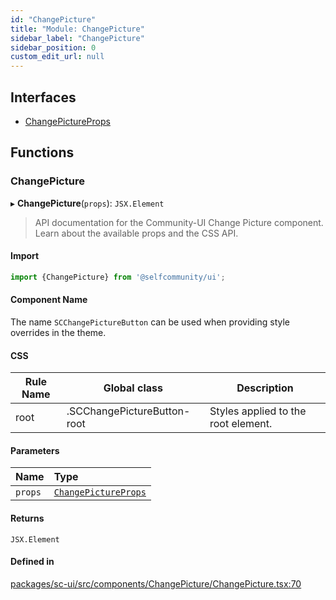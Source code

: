 ```yaml
---
id: "ChangePicture"
title: "Module: ChangePicture"
sidebar_label: "ChangePicture"
sidebar_position: 0
custom_edit_url: null
---
```


## Interfaces

- [ChangePictureProps](../interfaces/ChangePicture.ChangePictureProps)

## Functions

### ChangePicture

▸ **ChangePicture**(`props`): `JSX.Element`

> API documentation for the Community-UI Change Picture component. Learn about the available props and the CSS API.

#### Import

```jsx
import {ChangePicture} from '@selfcommunity/ui';
```

#### Component Name

The name `SCChangePictureButton` can be used when providing style overrides in the theme.

#### CSS

|Rule Name|Global class|Description|
|---|---|---|
|root|.SCChangePictureButton-root|Styles applied to the root element.|

#### Parameters

| Name | Type |
| :------ | :------ |
| `props` | [`ChangePictureProps`](../interfaces/ChangePicture.ChangePictureProps) |

#### Returns

`JSX.Element`

#### Defined in

[packages/sc-ui/src/components/ChangePicture/ChangePicture.tsx:70](https://github.com/selfcommunity/community-ui/blob/0c5b0c7/packages/sc-ui/src/components/ChangePicture/ChangePicture.tsx#L70)
